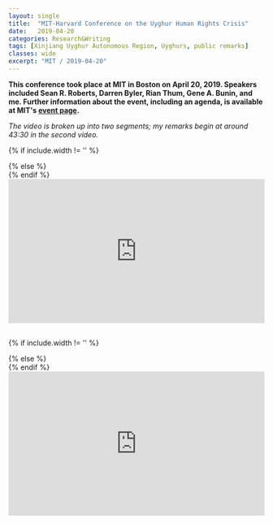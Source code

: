 ```yaml
---
layout: single
title:  "MIT-Harvard Conference on the Uyghur Human Rights Crisis"
date:   2019-04-20
categories: Research&Writing
tags: [Xinjiang Uyghur Autonomous Region, Uyghurs, public remarks]
classes: wide
excerpt: "MIT / 2019-04-20"
---
```

<style>
div.ytcontainer {
    position: relative;
    width: 100%;
    height: 0;
    padding-bottom: 56.25%;
}
iframe.yt {
    position: absolute;
    top: 0;
    left: 0;
    width: 100%;
    height: 100%;
    border: 0;
}
</style>



**This conference took place at MIT in Boston on April 20, 2019. Speakers included Sean R. Roberts, Darren Byler, Rian Thum, Gene A. Bunin, and me. Further information about the event, including an agenda, is available at MIT's [event page](https://calendar.mit.edu/event/Uyghur_Crisis#.Xdrfe9FOk5k).**

*The video is broken up into two segments; my remarks begin at around 43:30 in the second video.*


{% if include.width != '' %}
  <div style="width: {{include.width}}; margin:0 auto;">
{% else %}
  <div>
{% endif %}
  <div class="ytcontainer">
    <iframe class="yt" allowfullscreen src="https://livestream.com/accounts/2261474/events/8624891/player?width=640&height=360&enableInfoAndActivity=true&defaultDrawer=&mute=false"></iframe>
  </div>
</div>

<br>

{% if include.width != '' %}
  <div style="width: {{include.width}}; margin:0 auto;">
{% else %}
  <div>
{% endif %}
  <div class="ytcontainer">
    <iframe class="yt" allowfullscreen src="https://livestream.com/accounts/2261474/events/8624891/videos/190229817/player?width=640&height=360&enableInfo=true&defaultDrawer=&mute=false"></iframe>
  </div>
</div>
